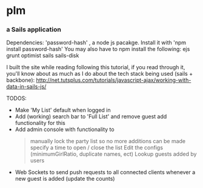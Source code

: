 # plm
### a Sails application
Dependencies:
'password-hash' , a node js pacakge. Install it with 'npm install password-hash'
You may also have to npm install the following:
	ejs
	grunt
	optimist
	sails
	sails-disk

I built the site while reading following this tutorial, if you read through it, you'll know about as much as I do about the tech stack being used (sails + backbone): http://net.tutsplus.com/tutorials/javascript-ajax/working-with-data-in-sails-js/

TODOS:

 - Make 'My List' default when logged in
 - Add (working) search bar to 'Full List' and remove guest add functionality for this
 - Add admin console with functionality to
     > manually lock the party list so no more additions can be made
     > specify a time to open / close the list
     > Edit the configs (minimumGirlRatio, duplicate names, ect)
     > Lookup guests added by users
 - Web Sockets to send push requests to all connected clients whenever a new guest is added (update the counts)
